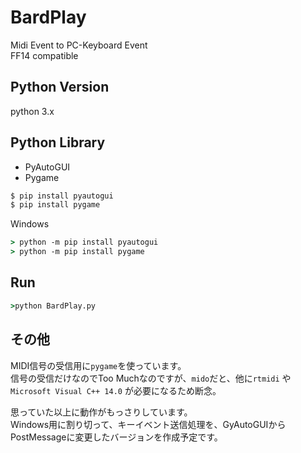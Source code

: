 # BardPlay

Midi Event to PC-Keyboard Event  
FF14 compatible  

## Python Version

python 3.x  

## Python Library

* PyAutoGUI  
* Pygame  

```cmd
$ pip install pyautogui
$ pip install pygame
```

Windows  

```cmd
> python -m pip install pyautogui
> python -m pip install pygame
```

## Run

```cmd
>python BardPlay.py
```

## その他

MIDI信号の受信用に`pygame`を使っています。  
信号の受信だけなのでToo Muchなのですが、`mido`だと、他に`rtmidi` や `Microsoft Visual C++ 14.0` が必要になるため断念。  

思っていた以上に動作がもっさりしています。  
Windows用に割り切って、キーイベント送信処理を、GyAutoGUIからPostMessageに変更したバージョンを作成予定です。  
